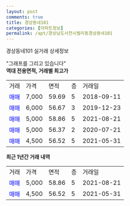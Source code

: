 ```yaml
---
layout: post
comments: true
title: 경상동네101
categories: [아파트정보]
permalink: /apt/경상남도사천시벌리동경상동네101
---
```


경상동네101 실거래 상세정보

<script type="text/javascript">
  google.charts.load('current', {'packages':['line', 'corechart']});
  google.charts.setOnLoadCallback(drawChart);

  function drawChart() {
    var data = new google.visualization.DataTable();
    data.addColumn('date', '거래일');
    data.addColumn('number', "매매");
    data.addColumn('number', "전세");
    data.addColumn('number', "전매");

    data.addRows([[new Date(Date.parse("2021-08-21")), 5000, null, null], [new Date(Date.parse("2021-05-31")), 4500, null, null]]);

    var options = {
      hAxis: {
        format: 'yyyy/MM/dd'
      },    
      lineWidth: 0,
      pointsVisible: true,    
      title: '최근 1년간 유형별 실거래가 분포',
      legend: { position: 'bottom' }
    };

    var formatter = new google.visualization.NumberFormat({pattern:'###,###'} );
    formatter.format(data, 1);
    formatter.format(data, 2);
    
    setTimeout(function() {
        var chart = new google.visualization.LineChart(document.getElementById('columnchart_material'));
        chart.draw(data, (options));
        document.getElementById('loading').style.display = 'none';
    }, 200);
  }
</script>


<div id="loading" style="z-index:20; display: block; margin-left: 0px">"그래프를 그리고 있습니다"</div>
<div id="columnchart_material" style="width: 95%; margin-left: 0px; display: block"></div>
<!-- contents start -->
<b>역대 전용면적, 거래별 최고가</b>
<table class="sortable">
    <tr>
      <td>거래</td>
      <td>가격</td>
      <td>면적</td>
      <td>층</td>
      <td>거래일</td>
    </tr>
        <tr>
          <td><a style="color: blue">매매</a></td>
          <td>7,000</td>
          <td>59.69</td>
          <td>5</td>
          <td>2018-09-11</td>
        </tr>            <tr>
          <td><a style="color: blue">매매</a></td>
          <td>6,000</td>
          <td>56.67</td>
          <td>3</td>
          <td>2019-12-23</td>
        </tr>            <tr>
          <td><a style="color: blue">매매</a></td>
          <td>5,000</td>
          <td>58.86</td>
          <td>5</td>
          <td>2021-08-21</td>
        </tr>            <tr>
          <td><a style="color: blue">매매</a></td>
          <td>5,000</td>
          <td>56.37</td>
          <td>2</td>
          <td>2020-07-21</td>
        </tr>            <tr>
          <td><a style="color: blue">매매</a></td>
          <td>4,500</td>
          <td>56.52</td>
          <td>5</td>
          <td>2021-05-31</td>
        </tr>        
    
    
</table>

<b>최근 1년간 거래 내역</b>

<table class="sortable">
    <tr>
      <td>거래</td>
      <td>가격</td>
      <td>면적</td>
      <td>층</td>
      <td>거래일</td>
    </tr>
    <tr>
      <td><a style="color: blue">매매</a></td>
      <td>5,000</td>
      <td>58.86</td>
      <td>5</td>
      <td>2021-08-21</td>
    </tr>          <tr>
      <td><a style="color: blue">매매</a></td>
      <td>4,500</td>
      <td>56.52</td>
      <td>5</td>
      <td>2021-05-31</td>
    </tr>      </table>
<!-- contents end -->    

